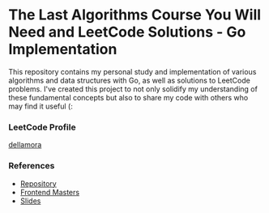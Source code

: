 # The Last Algorithms Course You Will Need and LeetCode Solutions - Go Implementation

This repository contains my personal study and implementation of various algorithms and data structures with Go, as well as solutions to LeetCode problems. I've created this project to not only solidify my understanding of these fundamental concepts but also to share my code with others who may find it useful (:

### LeetCode Profile
[dellamora](https://leetcode.com/dellamora/)

### References

- [Repository](https://github.com/ThePrimeagen/fem-algos)
- [Frontend Masters](https://frontendmasters.com/courses/algorithms/)
- [Slides](https://theprimeagen.github.io/fem-algos/)
